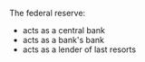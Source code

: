 The federal reserve:

- acts as a central bank
- acts as a bank's bank
- acts as a lender of last resorts